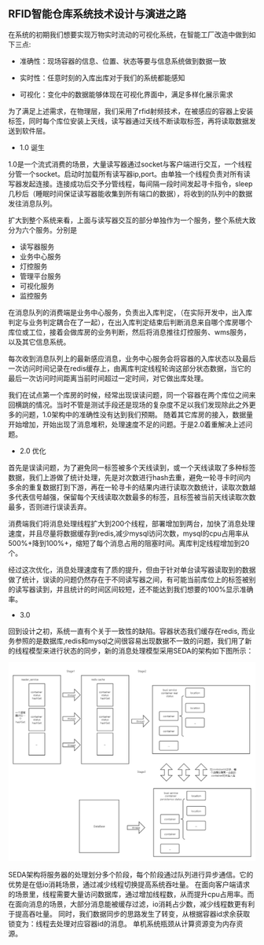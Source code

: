 ## RFID智能仓库系统技术设计与演进之路
在系统的初期我们想要实现万物实时流动的可视化系统，在智能工厂改造中做到如下三点:


* 准确性：现场容器的信息、位置、状态等要与信息系统做到数据一致

* 实时性：任意时刻的入库出库对于我们的系统都能感知

* 可视化：变化中的数据能够体现在可视化界面中，满足多样化展示需求

为了满足上述需求，在物理层，我们采用了rfid射频技术，在被感应的容器上安装标签，同时每个库位安装上天线，读写器通过天线不断读取标签，再将读取数据发送到软件层。

* 1.0 诞生

1.0是一个流式消费的场景，大量读写器通过socket与客户端进行交互，一个线程分管一个socket。启动时加载所有读写器ip,port。由单独一个线程负责对所有读写器发起连接。连接成功后交予分管线程，每间隔一段时间发起寻卡指令，sleep几秒后（睡眠时间保证读写器能收集到所有端口的数据），将收到的队列中的数据发往消息队列。

扩大到整个系统来看，上面与读写器交互的部分单独作为一个服务，整个系统大致分为六个服务。分别是
- 读写器服务
- 业务中心服务
- 灯控服务
- 管理平台服务
- 可视化服务
- 监控服务

在消息队列的消费端是业务中心服务，负责出入库判定，（在实际开发中，出入库判定与业务判定耦合在了一起），在出入库判定结束后判断消息来自哪个库房哪个库位或工位，接着会做库房的业务判断，然后将消息推往灯控服务、wms服务，以及其它信息系统。

每次收到消息队列上的最新感应消息，业务中心服务会将容器的入库状态以及最后一次访问时间记录在redis缓存上，由离库判定线程轮询这部分状态数据，当它的最后一次访问时间距离当前时间超过一定时间，对它做出库处理。


我们在试点第一个库房的时候，经常出现误读问题，同一个容器在两个库位之间来回横跳的情况。当时不管是测试手段还是现场的复杂度不足以我们发现除此之外更多的问题，1.0架构中的准确性没有达到我们预期。
随着其它库房的接入，数据量开始增加，开始出现了消息堆积，处理速度不足的问题。于是2.0着重解决上述问题。

* 2.0 优化

首先是误读问题，为了避免同一标签被多个天线读到，或一个天线读取了多种标签数据，我们上游做了统计处理，先是对次数进行hash去重，避免一轮寻卡时间内多余的重复数据打到下游，再在一轮寻卡的结果内进行读取次数统计，读取次数越多代表信号越强，保留每个天线读取次数最多的标签，且标签被当前天线读取次数最多，否则进行误读丢弃。

消费端我们将消息处理线程扩大到200个线程，部署增加到两台，加快了消息处理速度，并且尽量将数据缓存到redis,减少mysql访问次数，mysql的cpu占用率从500%+降到100%+，缩短了每个消息占用的阻塞时间。离库判定线程增加到20个。

经过这次优化，消息处理速度有了质的提升，但由于针对单台读写器读取到的数据做了统计，误读的问题仍然存在于不同读写器之间，有可能当前库位上的标签被别的读写器读到，并且统计的时间区间较短，还不能达到我们想要的100%显示准确率。

* 3.0

回到设计之初，系统一直有个关于一致性的缺陷。容器状态我们缓存在redis, 而业务参照的是数据库,redis和mysql之间很容易出现数据不一致的问题，我们用了新的线程模型来进行状态的同步，新的消息处理模型采用SEDA的架构如下图所示：

![image](https://github.com/jyunchyou/Document/blob/main/1.png)

SEDA架构将服务器的处理划分多个阶段，每个阶段通过队列进行异步通信。它的优势是在低io消耗场景，通过减少线程切换提高系统吞吐量。
在面向客户端请求的场景里，线程需要大量访问数据库，通过增加线程数，从而提升cpu占用率。而在面向消息的场景，大部分消息能被缓存过滤，io消耗占少数，减少线程数更有利于提高吞吐量。
同时，我们数据同步的思路发生了转变，从根据容器id求余获取锁变为：线程去处理对应容器id的消息。
单机系统瓶颈从计算资源变为内存资源。